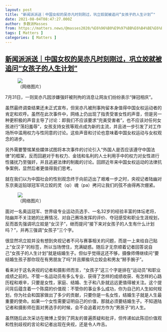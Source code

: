 ```yaml
---
layout: post
title: "新闻派派送｜中国女权的吴亦凡时刻刚过，巩立姣就被追问“女孩子的人生计划”"
date: 2021-08-04T08:47:27.000Z
author: 多数派Masses
from: https://matters.news/@masses2020/%E6%96%B0%E9%97%BB%E6%B4%BE%E6%B4%BE%E9%80%81-%E4%B8%AD%E5%9B%BD%E5%A5%B3%E6%9D%83%E7%9A%84%E5%90%B4%E4%BA%A6%E5%87%A1%E6%97%B6%E5%88%BB%E5%88%9A%E8%BF%87-%E5%B7%A9%E7%AB%8B%E5%A7%A3%E5%B0%B1%E8%A2%AB%E8%BF%BD%E9%97%AE-%E5%A5%B3%E5%AD%A9%E5%AD%90%E7%9A%84%E4%BA%BA%E7%94%9F%E8%AE%A1%E5%88%92-bafyreifvgnzaucemmuylj5ia6h6ogg3csheebq3l3d7ombmj7vc5qhkj4i
tags: [ Matters ]
categories: [ Matters ]
---
```

<!--1628066847000-->
[新闻派派送｜中国女权的吴亦凡时刻刚过，巩立姣就被追问“女孩子的人生计划”](https://matters.news/@masses2020/%E6%96%B0%E9%97%BB%E6%B4%BE%E6%B4%BE%E9%80%81-%E4%B8%AD%E5%9B%BD%E5%A5%B3%E6%9D%83%E7%9A%84%E5%90%B4%E4%BA%A6%E5%87%A1%E6%97%B6%E5%88%BB%E5%88%9A%E8%BF%87-%E5%B7%A9%E7%AB%8B%E5%A7%A3%E5%B0%B1%E8%A2%AB%E8%BF%BD%E9%97%AE-%E5%A5%B3%E5%AD%A9%E5%AD%90%E7%9A%84%E4%BA%BA%E7%94%9F%E8%AE%A1%E5%88%92-bafyreifvgnzaucemmuylj5ia6h6ogg3csheebq3l3d7ombmj7vc5qhkj4i)
------

<div>
<figure class="image"><img src="https://assets.matters.news/embed/d832ccef-3825-44da-a607-fc3d951e8370.png" data-asset-id="d832ccef-3825-44da-a607-fc3d951e8370" referrerpolicy="no-referrer"><figcaption><span>（网络图片）</span></figcaption></figure><p>7月31日，一则吴亦凡因涉嫌强奸被刑拘的消息让网友们纷纷表示“弹冠相庆”。</p><p>虽然最终调查结果还未正式宣布，但吴亦凡被刑事拘留本身值得中国女权运动者的肯定和欢呼。虽然在此次事件中，网络上仍出现了指责受害女性的声音，但是另一种更积极的声音主导了讨论：即我们不应该要求“完美受害者”，也不应该对任何女孩进行“荡妇羞辱”，女孩支持女孩等观点成为新的主流，并且进一步引发了对工作场所中滥用权力与性同意的讨论。这些声音和讨论也意味着中国女权运动与女权观念的进步。</p><p>另外需要警惕某些媒体试图将本次事件的讨论引入“外国人是否应该遵守中国法律”的框架，反而回避对于有权力、金钱和名利的人士利用手中的权力对女性进行性骚扰乃至强奸，并且逃避法律的制裁的讨论。回顾近年来中国女权运动的法律抗争案例，显然后者更值得我们思考。</p><p>就在我们以为中国社会的性别观念终于向前迈出了艰难一步之时，央视记者陆幽对东京奥运铅球冠军巩立姣的灵（qi）魂（pa）拷问让我们的弦不由得再次绷紧。</p><figure class="image"><img src="https://assets.matters.news/embed/690e54bd-a63d-49f2-a568-fc5969b21eb8.png" data-asset-id="690e54bd-a63d-49f2-a568-fc5969b21eb8" referrerpolicy="no-referrer"><figcaption><span>（网络图片）</span></figcaption></figure><p>面对一名奥运冠军、世界级专业运动员选手、一名32岁的经验丰富的体坛老将，陆幽并不关注她的比赛情况、对自己赛场发挥的评价、夺冠感受和职业生涯规划，反而首先强调巩立姣是“女汉子”，继而提问“接下来对女孩子的人生有什么计划吗？”，并再三强调“女孩子”三个字。</p><p>很显然巩立姣并没有想到央视记者不问与赛事相关的问题，而是一上来给自己贴上“女汉子”的标签，所以当场愣住，充满疑惑。随后才无奈顺着记者回答说自己“女孩子的人生计划”就是结婚生子。但似乎觉得这还不够，摄像师傅继续问“要结婚生孩子那你现在有男朋友了吗”并且揶揄巩立姣会和男友“掰手腕子”。</p><p>看来对于这名央视的记者和摄影师而言，“女孩子”这三个字是排在“运动员”和职业成绩之前的。不管一名运动员有多么专业、获得了怎样的成绩收获、有怎样的心路历程和艰辛，只要是女性，家庭、结婚、生子和八卦就远远更值得被关注。这个提问背后蕴含着一个陈腐的价值观：不管你的事业多么成功，你为自己的人生如何规划，你为社会和国家做出了多少的贡献，只要你是一名女性，结婚生子就是人生最重要的使命。如果一个女性需要证明自己的价值，那就必须要结婚生子。不知道陆记者和摄影师在面对男选手的时候，会不会追着对方作为“男孩子”的人生。</p><p>虽然随后此次采访在微博上受到了网友的普遍质疑和批评，但传递如此陈旧价值观和性别歧视的言论和记者出现在央视，还是令人咋舌。</p>
</div>
